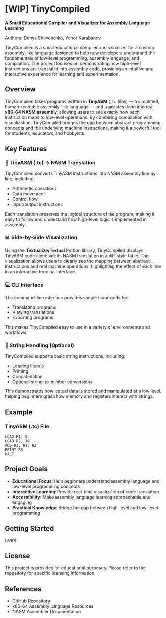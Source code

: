 # [WIP] TinyCompiled

**A Small Educational Compiler and Visualizer for Assembly Language Learning**

Authors: Denys Shevchenko, Yehor Karabanov

TinyCompiled is a small educational compiler and visualizer for a custom assembly-like language designed to help new developers understand the fundamentals of low-level programming, assembly language, and compilation. The project focuses on demonstrating how high-level instructions are translated into assembly code, providing an intuitive and interactive experience for learning and experimentation.

## Overview

TinyCompiled takes programs written in **TinyASM** (`.tc` files) — a simplified, human-readable assembly-like language — and translates them into real **x86-64 NASM assembly**, allowing users to see exactly how each instruction maps to low-level operations. By combining compilation with visualization, TinyCompiled bridges the gap between abstract programming concepts and the underlying machine instructions, making it a powerful tool for students, educators, and hobbyists.

## Key Features

### 🔄 TinyASM (.tc) → NASM Translation
TinyCompiled converts TinyASM instructions into NASM assembly line by line, including:
- Arithmetic operations
- Data movement
- Control flow
- Input/output instructions

Each translation preserves the logical structure of the program, making it easy to follow and understand how high-level logic is implemented in assembly.

### 📊 Side-by-Side Visualization
Using the **Textualize/Textual** Python library, TinyCompiled displays TinyASM code alongside its NASM translation in a diff-style table. This visualization allows users to clearly see the mapping between abstract instructions and real machine operations, highlighting the effect of each line in an interactive terminal interface.

### 💻 CLI Interface
The command-line interface provides simple commands for:
- Translating programs
- Viewing translations
- Exporting programs

This makes TinyCompiled easy to use in a variety of environments and workflows.

### 📝 String Handling (Optional)
TinyCompiled supports basic string instructions, including:
- Loading literals
- Printing
- Concatenation
- Optional string-to-number conversions

This demonstrates how textual data is stored and manipulated at a low level, helping beginners grasp how memory and registers interact with strings.

## Example

### TinyASM (.tc) File

```assembly
LOAD R1, 5
LOAD R2, 10
ADD R3, R1, R2
PRINT R3
HALT
```

## Project Goals

- **Educational Focus**: Help beginners understand assembly language and low-level programming concepts
- **Interactive Learning**: Provide real-time visualization of code translation
- **Accessibility**: Make assembly language learning approachable and engaging
- **Practical Knowledge**: Bridge the gap between high-level and low-level programming

## Getting Started
[WIP]

## License

This project is provided for educational purposes. Please refer to the repository for specific licensing information.

## References

- [GitHub Repository](https://github.com/LilConsul/tinycompiled)
- x86-64 Assembly Language Resources
- NASM Assembler Documentation

